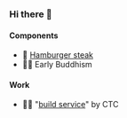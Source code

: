 ### Hi there 👋

#### Components

- 🍖 [Hamburger steak](https://www.bikkuri-donkey.com/m17n/en/)
- 🧘🏽 Early Buddhism

#### Work

- 👷‍♂️ "[build service](https://www.ctc-g.co.jp/solutions/build/)" by CTC

<!--
**ctc-itkr/ctc-itkr** is a ✨ _special_ ✨ repository because its `README.md` (this file) appears on your GitHub profile.

Here are some ideas to get you started:

- 🔭 I’m currently working on ...
- 🌱 I’m currently learning ...
- 👯 I’m looking to collaborate on ...
- 🤔 I’m looking for help with ...
- 💬 Ask me about ...
- 📫 How to reach me: ...
- 😄 Pronouns: ...
- ⚡ Fun fact: ...
-->
